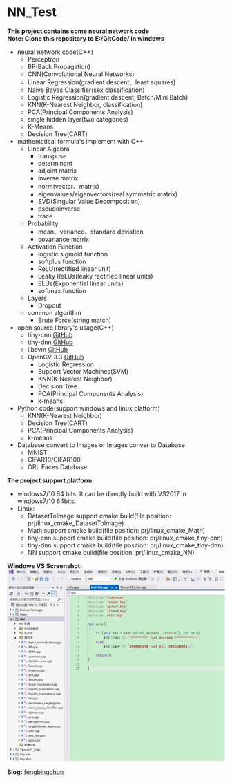 # NN_Test
**This project contains some neural network code**  
**Note: Clone this repository to E:/GitCode/ in windows**
- neural network code(C++)
	- Perceptron
	- BP(Back Propagation)
	- CNN(Convolutional Neural Networks)
	- Linear Regression(gradient descent、least squares)
	- Naive Bayes Classifier(sex classification)
	- Logistic Regression(gradient descent, Batch/Mini Batch)
	- KNN(K-Nearest Neighbor, classification)
	- PCA(Principal Components Analysis)
	- single hidden layer(two categories)
	- K-Means
	- Decision Tree(CART)
- mathematical formula's implement with C++
	- Linear Algebra
		- transpose
		- determinant
		- adjoint matrix
		- inverse matrix
		- norm(vector、matrix)
		- eigenvalues/eigenvectors(real symmetric matrix)
		- SVD(Singular Value Decomposition)
		- pseudoinverse
		- trace
	- Probability
		- mean、variance、standard deviation
		- covariance matrix
	- Activation Function
		- logistic sigmoid function
		- softplus function
		- ReLU(rectified linear unit)
		- Leaky ReLUs(leaky rectified linear units)
		- ELUs(Exponential linear units)
		- softmax function
	- Layers
		- Dropout
	- common algorithm
		- Brute Force(string match)
- open source library's usage(C++)
	- tiny-cnn [GitHub](https://github.com/nyanp/tiny-cnn)
	- tiny-dnn [GitHub](https://github.com/tiny-dnn/tiny-dnn)
	- libsvm [GitHub](https://github.com/cjlin1/libsvm)
	- OpenCV 3.3 [GitHub](https://github.com/opencv/opencv)
		- Logistic Regression
		- Support Vector Machines(SVM)
		- KNN(K-Nearest Neighbor)
		- Decision Tree
		- PCA(Principal Components Analysis)
		- k-means
- Python code(support windows and linux platform)
	- KNN(K-Nearest Neighbor)
	- Decision Tree(CART)
	- PCA(Principal Components Analysis)
	- k-means
- Database convert to Images or Images conver to Database
	- MNIST
	- CIFAR10/CIFAR100
	- ORL Faces Database

**The project support platform:** 
- windows7/10 64 bits: It can be directly build with VS2017 in windows7/10 64bits.
- Linux:
	- DatasetToImage support cmake build(file position: prj/linux_cmake_DatasetToImage)
	- Math support cmake build(file position: prj/linux_cmake_Math)
	- tiny-cnn support cmake build(file position: prj/linux_cmake_tiny-cnn)
	- tiny-dnn support cmake build(file position: prj/linux_cmake_tiny-dnn)
	- NN support cmake build(file position: prj/linux_cmake_NN)

**Windows VS Screenshot:**  
![](https://github.com/fengbingchun/NN_Test/blob/master/prj/x86_x64_vc12/Screenshot.png)


**Blog:** [fengbingchun](http://blog.csdn.net/fengbingchun/article/category/780354)

